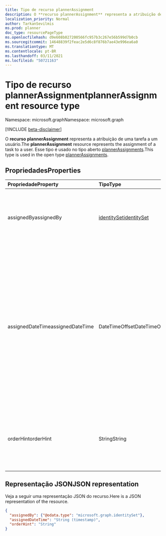 ```yaml
---
title: Tipo de recurso plannerAssignment
description: O **recurso plannerAssignment** representa a atribuição de uma tarefa a um usuário. Esse tipo é usado no tipo aberto plannerAssignments.
localization_priority: Normal
author: TarkanSevilmis
ms.prod: planner
doc_type: resourcePageType
ms.openlocfilehash: d9e608b027200566fc957b3c267e56b599d7b0cb
ms.sourcegitcommit: 14648839f2feac2e5d6c8f876b7ae43e996ea6a0
ms.translationtype: MT
ms.contentlocale: pt-BR
ms.lasthandoff: 03/11/2021
ms.locfileid: "50721163"
---
```

# <a name="plannerassignment-resource-type"></a><span data-ttu-id="6469f-104">Tipo de recurso plannerAssignment</span><span class="sxs-lookup"><span data-stu-id="6469f-104">plannerAssignment resource type</span></span>

<span data-ttu-id="6469f-105">Namespace: microsoft.graph</span><span class="sxs-lookup"><span data-stu-id="6469f-105">Namespace: microsoft.graph</span></span>

[!INCLUDE [beta-disclaimer](../../includes/beta-disclaimer.md)]

<span data-ttu-id="6469f-106">O **recurso plannerAssignment** representa a atribuição de uma tarefa a um usuário.</span><span class="sxs-lookup"><span data-stu-id="6469f-106">The **plannerAssignment** resource represents the assignment of a task to a user.</span></span> <span data-ttu-id="6469f-107">Esse tipo é usado no tipo aberto [plannerAssignments](plannerassignments.md).</span><span class="sxs-lookup"><span data-stu-id="6469f-107">This type is used in the open type [plannerAssignments](plannerassignments.md).</span></span>


## <a name="properties"></a><span data-ttu-id="6469f-108">Propriedades</span><span class="sxs-lookup"><span data-stu-id="6469f-108">Properties</span></span>
| <span data-ttu-id="6469f-109">Propriedade</span><span class="sxs-lookup"><span data-stu-id="6469f-109">Property</span></span>     | <span data-ttu-id="6469f-110">Tipo</span><span class="sxs-lookup"><span data-stu-id="6469f-110">Type</span></span>   |<span data-ttu-id="6469f-111">Descrição</span><span class="sxs-lookup"><span data-stu-id="6469f-111">Description</span></span>|
|:---------------|:--------|:----------|
|<span data-ttu-id="6469f-112">assignedBy</span><span class="sxs-lookup"><span data-stu-id="6469f-112">assignedBy</span></span>|[<span data-ttu-id="6469f-113">identitySet</span><span class="sxs-lookup"><span data-stu-id="6469f-113">identitySet</span></span>](identityset.md)|<span data-ttu-id="6469f-114">A identidade do usuário que realizou a atribuição da tarefa, ou seja, o atribuídor.</span><span class="sxs-lookup"><span data-stu-id="6469f-114">The identity of the user that performed the assignment of the task, i.e. the assignor.</span></span>|
|<span data-ttu-id="6469f-115">assignedDateTime</span><span class="sxs-lookup"><span data-stu-id="6469f-115">assignedDateTime</span></span>|<span data-ttu-id="6469f-116">DateTimeOffset</span><span class="sxs-lookup"><span data-stu-id="6469f-116">DateTimeOffset</span></span>|<span data-ttu-id="6469f-117">O momento em que a tarefa foi atribuída.</span><span class="sxs-lookup"><span data-stu-id="6469f-117">The time at which the task was assigned.</span></span> <span data-ttu-id="6469f-118">O tipo Timestamp representa informações de data e hora usando o formato ISO 8601 e está sempre no horário UTC.</span><span class="sxs-lookup"><span data-stu-id="6469f-118">The Timestamp type represents date and time information using ISO 8601 format and is always in UTC time.</span></span> <span data-ttu-id="6469f-119">Por exemplo, meia-noite UTC em 1 de janeiro de 2014 é `2014-01-01T00:00:00Z`</span><span class="sxs-lookup"><span data-stu-id="6469f-119">For example, midnight UTC on Jan 1, 2014 is `2014-01-01T00:00:00Z`</span></span>|
|<span data-ttu-id="6469f-120">orderHint</span><span class="sxs-lookup"><span data-stu-id="6469f-120">orderHint</span></span>|<span data-ttu-id="6469f-121">String</span><span class="sxs-lookup"><span data-stu-id="6469f-121">String</span></span>|<span data-ttu-id="6469f-122">Dica usada para ordenar os atribuídos em uma tarefa.</span><span class="sxs-lookup"><span data-stu-id="6469f-122">Hint used to order assignees in a task.</span></span> <span data-ttu-id="6469f-123">O formato é definido como descrito [aqui](planner-order-hint-format.md).</span><span class="sxs-lookup"><span data-stu-id="6469f-123">The format is defined as outlined [here](planner-order-hint-format.md).</span></span>|

## <a name="json-representation"></a><span data-ttu-id="6469f-124">Representação JSON</span><span class="sxs-lookup"><span data-stu-id="6469f-124">JSON representation</span></span>
<span data-ttu-id="6469f-125">Veja a seguir uma representação JSON do recurso.</span><span class="sxs-lookup"><span data-stu-id="6469f-125">Here is a JSON representation of the resource.</span></span>

<!-- {
  "blockType": "resource",
  "optionalProperties": [

  ],
  "@odata.type": "microsoft.graph.plannerAssignment"
}-->

```json
{
  "assignedBy": {"@odata.type": "microsoft.graph.identitySet"},
  "assignedDateTime": "String (timestamp)",
  "orderHint": "String"
}

```

<!-- uuid: 8fcb5dbc-d5aa-4681-8e31-b001d5168d79
2015-10-25 14:57:30 UTC -->
<!--
{
  "type": "#page.annotation",
  "description": "plannerAssignment resource",
  "keywords": "",
  "section": "documentation",
  "tocPath": "",
  "suppressions": []
}
-->


